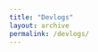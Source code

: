 ```yaml
---
title: "Devlogs"
layout: archive
permalink: /devlogs/
---
```


<!-- {% for post in site.categories[devlogs] %}
  {% unless post.hidden %}
    {% include archive-single.html %}
  {% endunless %}
{% endfor %} -->
